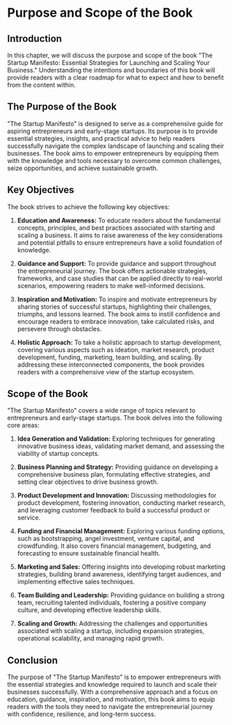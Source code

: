 Purpose and Scope of the Book
======================================

**Introduction**
----------------

In this chapter, we will discuss the purpose and scope of the book "The Startup Manifesto: Essential Strategies for Launching and Scaling Your Business." Understanding the intentions and boundaries of this book will provide readers with a clear roadmap for what to expect and how to benefit from the content within.

**The Purpose of the Book**
---------------------------

"The Startup Manifesto" is designed to serve as a comprehensive guide for aspiring entrepreneurs and early-stage startups. Its purpose is to provide essential strategies, insights, and practical advice to help readers successfully navigate the complex landscape of launching and scaling their businesses. The book aims to empower entrepreneurs by equipping them with the knowledge and tools necessary to overcome common challenges, seize opportunities, and achieve sustainable growth.

**Key Objectives**
------------------

The book strives to achieve the following key objectives:

1. **Education and Awareness:** To educate readers about the fundamental concepts, principles, and best practices associated with starting and scaling a business. It aims to raise awareness of the key considerations and potential pitfalls to ensure entrepreneurs have a solid foundation of knowledge.

2. **Guidance and Support:** To provide guidance and support throughout the entrepreneurial journey. The book offers actionable strategies, frameworks, and case studies that can be applied directly to real-world scenarios, empowering readers to make well-informed decisions.

3. **Inspiration and Motivation:** To inspire and motivate entrepreneurs by sharing stories of successful startups, highlighting their challenges, triumphs, and lessons learned. The book aims to instill confidence and encourage readers to embrace innovation, take calculated risks, and persevere through obstacles.

4. **Holistic Approach:** To take a holistic approach to startup development, covering various aspects such as ideation, market research, product development, funding, marketing, team building, and scaling. By addressing these interconnected components, the book provides readers with a comprehensive view of the startup ecosystem.

**Scope of the Book**
---------------------

"The Startup Manifesto" covers a wide range of topics relevant to entrepreneurs and early-stage startups. The book delves into the following core areas:

1. **Idea Generation and Validation:** Exploring techniques for generating innovative business ideas, validating market demand, and assessing the viability of startup concepts.

2. **Business Planning and Strategy:** Providing guidance on developing a comprehensive business plan, formulating effective strategies, and setting clear objectives to drive business growth.

3. **Product Development and Innovation:** Discussing methodologies for product development, fostering innovation, conducting market research, and leveraging customer feedback to build a successful product or service.

4. **Funding and Financial Management:** Exploring various funding options, such as bootstrapping, angel investment, venture capital, and crowdfunding. It also covers financial management, budgeting, and forecasting to ensure sustainable financial health.

5. **Marketing and Sales:** Offering insights into developing robust marketing strategies, building brand awareness, identifying target audiences, and implementing effective sales techniques.

6. **Team Building and Leadership:** Providing guidance on building a strong team, recruiting talented individuals, fostering a positive company culture, and developing effective leadership skills.

7. **Scaling and Growth:** Addressing the challenges and opportunities associated with scaling a startup, including expansion strategies, operational scalability, and managing rapid growth.

**Conclusion**
--------------

The purpose of "The Startup Manifesto" is to empower entrepreneurs with the essential strategies and knowledge required to launch and scale their businesses successfully. With a comprehensive approach and a focus on education, guidance, inspiration, and motivation, this book aims to equip readers with the tools they need to navigate the entrepreneurial journey with confidence, resilience, and long-term success.
